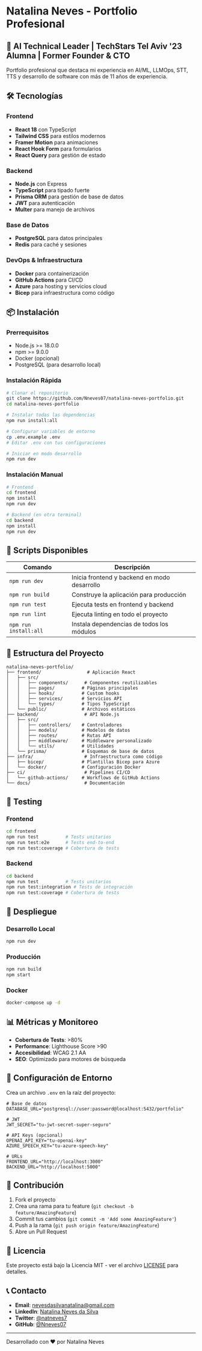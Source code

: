 # Natalina Neves - Portfolio Profesional

## 🚀 AI Technical Leader | TechStars Tel Aviv '23 Alumna | Former Founder & CTO

Portfolio profesional que destaca mi experiencia en AI/ML, LLMOps, STT, TTS y desarrollo de software con más de 11 años de experiencia.

## 🛠️ Tecnologías

### Frontend
- **React 18** con TypeScript
- **Tailwind CSS** para estilos modernos
- **Framer Motion** para animaciones
- **React Hook Form** para formularios
- **React Query** para gestión de estado

### Backend
- **Node.js** con Express
- **TypeScript** para tipado fuerte
- **Prisma ORM** para gestión de base de datos
- **JWT** para autenticación
- **Multer** para manejo de archivos

### Base de Datos
- **PostgreSQL** para datos principales
- **Redis** para caché y sesiones

### DevOps & Infraestructura
- **Docker** para containerización
- **GitHub Actions** para CI/CD
- **Azure** para hosting y servicios cloud
- **Bicep** para infraestructura como código

## 📦 Instalación

### Prerrequisitos
- Node.js >= 18.0.0
- npm >= 9.0.0
- Docker (opcional)
- PostgreSQL (para desarrollo local)

### Instalación Rápida

```bash
# Clonar el repositorio
git clone https://github.com/Nneves07/natalina-neves-portfolio.git
cd natalina-neves-portfolio

# Instalar todas las dependencias
npm run install:all

# Configurar variables de entorno
cp .env.example .env
# Editar .env con tus configuraciones

# Iniciar en modo desarrollo
npm run dev
```

### Instalación Manual

```bash
# Frontend
cd frontend
npm install
npm run dev

# Backend (en otra terminal)
cd backend
npm install
npm run dev
```

## 🚀 Scripts Disponibles

| Comando | Descripción |
|---------|-------------|
| `npm run dev` | Inicia frontend y backend en modo desarrollo |
| `npm run build` | Construye la aplicación para producción |
| `npm run test` | Ejecuta tests en frontend y backend |
| `npm run lint` | Ejecuta linting en todo el proyecto |
| `npm run install:all` | Instala dependencias de todos los módulos |

## 📁 Estructura del Proyecto

```
natalina-neves-portfolio/
├── frontend/                 # Aplicación React
│   ├── src/
│   │   ├── components/      # Componentes reutilizables
│   │   ├── pages/          # Páginas principales
│   │   ├── hooks/          # Custom hooks
│   │   ├── services/       # Servicios API
│   │   └── types/          # Tipos TypeScript
│   └── public/             # Archivos estáticos
├── backend/                 # API Node.js
│   ├── src/
│   │   ├── controllers/    # Controladores
│   │   ├── models/         # Modelos de datos
│   │   ├── routes/         # Rutas API
│   │   ├── middleware/     # Middleware personalizado
│   │   └── utils/          # Utilidades
│   └── prisma/             # Esquemas de base de datos
├── infra/                   # Infraestructura como código
│   ├── bicep/              # Plantillas Bicep para Azure
│   └── docker/             # Configuración Docker
├── ci/                      # Pipelines CI/CD
│   └── github-actions/     # Workflows de GitHub Actions
└── docs/                    # Documentación
```

## 🧪 Testing

### Frontend
```bash
cd frontend
npm run test          # Tests unitarios
npm run test:e2e      # Tests end-to-end
npm run test:coverage # Cobertura de tests
```

### Backend
```bash
cd backend
npm run test          # Tests unitarios
npm run test:integration # Tests de integración
npm run test:coverage # Cobertura de tests
```

## 🚀 Despliegue

### Desarrollo Local
```bash
npm run dev
```

### Producción
```bash
npm run build
npm start
```

### Docker
```bash
docker-compose up -d
```

## 📊 Métricas y Monitoreo

- **Cobertura de Tests**: >80%
- **Performance**: Lighthouse Score >90
- **Accesibilidad**: WCAG 2.1 AA
- **SEO**: Optimizado para motores de búsqueda

## 🔧 Configuración de Entorno

Crea un archivo `.env` en la raíz del proyecto:

```env
# Base de datos
DATABASE_URL="postgresql://user:password@localhost:5432/portfolio"

# JWT
JWT_SECRET="tu-jwt-secret-super-seguro"

# API Keys (opcional)
OPENAI_API_KEY="tu-openai-key"
AZURE_SPEECH_KEY="tu-azure-speech-key"

# URLs
FRONTEND_URL="http://localhost:3000"
BACKEND_URL="http://localhost:5000"
```

## 🤝 Contribución

1. Fork el proyecto
2. Crea una rama para tu feature (`git checkout -b feature/AmazingFeature`)
3. Commit tus cambios (`git commit -m 'Add some AmazingFeature'`)
4. Push a la rama (`git push origin feature/AmazingFeature`)
5. Abre un Pull Request

## 📄 Licencia

Este proyecto está bajo la Licencia MIT - ver el archivo [LICENSE](LICENSE) para detalles.

## 📞 Contacto

- **Email**: nevesdasilvanatalina@gmail.com
- **LinkedIn**: [Natalina Neves da Silva](https://www.linkedin.com/in/natalina-neves-da-silva/)
- **Twitter**: [@natneves7](https://x.com/natneves7)
- **GitHub**: [@Nneves07](https://github.com/Nneves07)

---

Desarrollado con ❤️ por Natalina Neves 